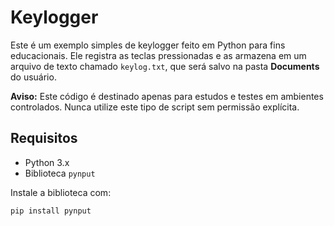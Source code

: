 # Keylogger

Este é um exemplo simples de keylogger feito em Python para fins educacionais. Ele registra as teclas pressionadas e as armazena em um arquivo de texto chamado `keylog.txt`, que será salvo na pasta **Documents** do usuário.

**Aviso:** Este código é destinado apenas para estudos e testes em ambientes controlados. Nunca utilize este tipo de script sem permissão explícita.

## Requisitos

- Python 3.x
- Biblioteca `pynput`

Instale a biblioteca com:

```bash
pip install pynput
